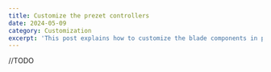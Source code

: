 ```yaml
---
title: Customize the prezet controllers
date: 2024-05-09
category: Customization
excerpt: 'This post explains how to customize the blade components in prezet.'
---
```


//TODO